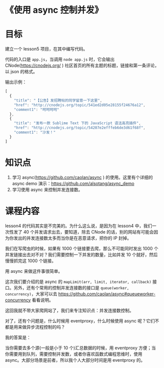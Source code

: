 《使用 async 控制并发》
=

目标
==

建立一个 lesson5 项目，在其中编写代码。

代码的入口是 `app.js`，当调用 `node app.js` 时，它会输出 CNode(https://cnodejs.org/ ) 社区首页的所有主题的标题，链接和第一条评论，以 json 的格式。

输出示例：

```js
[
  {
    "title": "【公告】发招聘帖的同学留意一下这里",
    "href": "http://cnodejs.org/topic/541ed2d05e28155f24676a12",
    "comment1": "呵呵呵呵"
  },
  {
    "title": "发布一款 Sublime Text 下的 JavaScript 语法高亮插件",
    "href": "http://cnodejs.org/topic/54207e2efffeb6de3d61f68f",
    "comment1": "沙发！"
  }
]

```

知识点
==

1. 学习 async(https://github.com/caolan/async ) 的使用。这里有个详细的 async demo 演示：https://github.com/alsotang/async_demo
1. 学习使用 async 来控制并发连接数。

课程内容
==

lesson4 的代码其实是不完美的。为什么这么说，是因为在 lesson4 中，我们一次性发了 40 个并发请求出去，要知道，除去 CNode 的话，别的网站有可能会因为你发出的并发连接数太多而当你是在恶意请求，把你的 IP 封掉。

我们在写爬虫的时候，如果有 1000 个链接要去爬，那么不可能同时发出 1000 个并发链接出去对不对？我们需要控制一下并发的数量，比如并发 10 个就好，然后慢慢抓完这 1000 个链接。

用 async 来做这件事很简单。

这次我们要介绍的是 async 的 `mapLimit(arr, limit, iterator, callback)` 接口。另外，还有个常用的控制并发连接数的接口是 `queue(worker, concurrency)`，大家可以去 https://github.com/caolan/async#queueworker-concurrency 看看说明。

这回我就不带大家爬网站了，我们来专注知识点：并发连接数控制。

对了，还有个问题是，什么时候用 eventproxy，什么时候使用 async 呢？它们不都是用来做异步流程控制的吗？

我的答案是：

当你需要去多个源(一般是小于 10 个)汇总数据的时候，用 eventproxy 方便；当你需要用到队列，需要控制并发数，或者你喜欢函数式编程思维时，使用 async。大部分场景是前者，所以我个人大部分时间是用 eventproxy 的。



